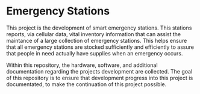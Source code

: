 # Emergency Stations

This project is the development of smart emergency stations. This
stations reports, via cellular data, vital inventory information that
can assist the maintance of a large collection of emergency stations.
This helps ensure that all emergency stations are stocked sufficiently
and efficiently to assure that people in need actually have supplies
when an emergency occurs.

Within this repository, the hardware, software, and additional
documentation regarding the projects development are collected.
The goal of this repository is to ensure that development progress
into this project is documentated, to make the continuation of this
project possible.
